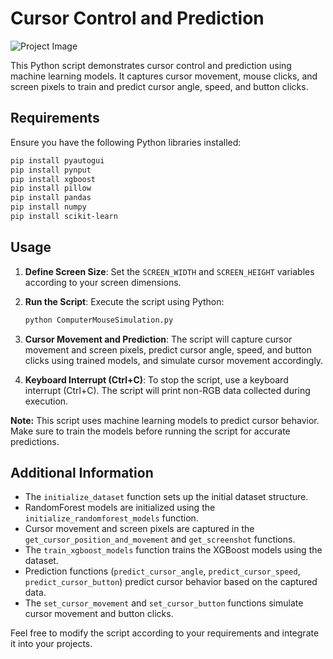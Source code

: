 # Cursor Control and Prediction

![Project Image](https://media.licdn.com/dms/image/sync/D5627AQEGcYDpr7U6vw/articleshare-shrink_480/0/1702781689106?e=1703646000&v=beta&t=9eAFEODlzP01hKeLA28cvciNne11ISW_5J_6Kp6q8Nc)

This Python script demonstrates cursor control and prediction using machine learning models. It captures cursor movement, mouse clicks, and screen pixels to train and predict cursor angle, speed, and button clicks.

## Requirements

Ensure you have the following Python libraries installed:

```bash
pip install pyautogui
pip install pynput
pip install xgboost
pip install pillow
pip install pandas
pip install numpy
pip install scikit-learn
```

## Usage

1. **Define Screen Size**: Set the `SCREEN_WIDTH` and `SCREEN_HEIGHT` variables according to your screen dimensions.

2. **Run the Script**: Execute the script using Python:

   ```bash
   python ComputerMouseSimulation.py
   ```

3. **Cursor Movement and Prediction**: The script will capture cursor movement and screen pixels, predict cursor angle, speed, and button clicks using trained models, and simulate cursor movement accordingly.

4. **Keyboard Interrupt (Ctrl+C)**: To stop the script, use a keyboard interrupt (Ctrl+C). The script will print non-RGB data collected during execution.

**Note:** This script uses machine learning models to predict cursor behavior. Make sure to train the models before running the script for accurate predictions.

## Additional Information

- The `initialize_dataset` function sets up the initial dataset structure.
- RandomForest models are initialized using the `initialize_randomforest_models` function.
- Cursor movement and screen pixels are captured in the `get_cursor_position_and_movement` and `get_screenshot` functions.
- The `train_xgboost_models` function trains the XGBoost models using the dataset.
- Prediction functions (`predict_cursor_angle`, `predict_cursor_speed`, `predict_cursor_button`) predict cursor behavior based on the captured data.
- The `set_cursor_movement` and `set_cursor_button` functions simulate cursor movement and button clicks.

Feel free to modify the script according to your requirements and integrate it into your projects.
